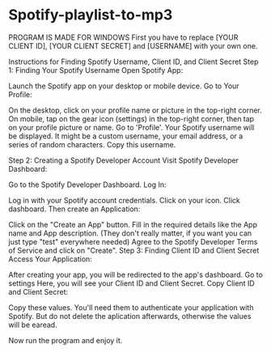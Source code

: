 # Spotify-playlist-to-mp3
PROGRAM IS MADE FOR WINDOWS
First you have to replace [YOUR CLIENT ID], [YOUR CLIENT SECRET] and [USERNAME] with your own one.


Instructions for Finding Spotify Username, Client ID, and Client Secret
Step 1: Finding Your Spotify Username
Open Spotify App:

Launch the Spotify app on your desktop or mobile device.
Go to Your Profile:

On the desktop, click on your profile name or picture in the top-right corner.
On mobile, tap on the gear icon (settings) in the top-right corner, then tap on your profile picture or name.
Go to 'Profile'.
Your Spotify username will be displayed. It might be a custom username, your email address, or a series of random characters. Copy this username.

Step 2: Creating a Spotify Developer Account
Visit Spotify Developer Dashboard:

Go to the Spotify Developer Dashboard.
Log In:

Log in with your Spotify account credentials.
Click on your icon. Click dashboard.
Then create an Application:

Click on the "Create an App" button.
Fill in the required details like the App name and App description. (They don't really matter, if you want you can just type "test" everywhere needed)
Agree to the Spotify Developer Terms of Service and click on "Create".
Step 3: Finding Client ID and Client Secret
Access Your Application:

After creating your app, you will be redirected to the app's dashboard.
Go to settings 
Here, you will see your Client ID and Client Secret.
Copy Client ID and Client Secret:

Copy these values. You'll need them to authenticate your application with Spotify. But do not delete the aplication afterwards, otherwise the values will be earead.

Now run the program and enjoy it.
